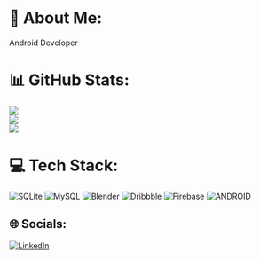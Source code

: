 <!--
**HacerYaman/HacerYaman** is a ✨ _special_ ✨ repository because its `README.md` (this file) appears on your GitHub profile.

Here are some ideas to get you started:

- 🔭 I’m currently working on ...
- 🌱 I’m currently learning ...
- 👯 I’m looking to collaborate on ...
- 🤔 I’m looking for help with ...
- 💬 Ask me about ...
- 📫 How to reach me: ...
- 😄 Pronouns: ...
- ⚡ Fun fact: ...
-->

# 💫 About Me:
Android Developer
# 📊 GitHub Stats:
![](https://github-readme-stats-haceryaman.vercel.app/api?username=HacerYaman&theme=radical&hide_border=false&include_all_commits=false&count_private=false)<br/>
![](https://github-readme-streak-stats.herokuapp.com/?user=HacerYaman&theme=radical&hide_border=false)<br/>
![](https://github-readme-stats-pink-three-24.vercel.app/api/top-langs/?username=HacerYaman&theme=radical&hide_border=false&include_all_commits=false&count_private=false&layout=compact)
# 💻 Tech Stack:
![SQLite](https://img.shields.io/badge/sqlite-%2307405e.svg?style=flat&logo=sqlite&logoColor=white) ![MySQL](https://img.shields.io/badge/mysql-%2300f.svg?style=flat&logo=mysql&logoColor=white) ![Blender](https://img.shields.io/badge/blender-%23F5792A.svg?style=flat&logo=blender&logoColor=white) ![Dribbble](https://img.shields.io/badge/Dribbble-EA4C89?style=flat&logo=dribbble&logoColor=white) ![Firebase](https://img.shields.io/badge/firebase-%23039BE5.svg?style=flat&logo=firebase) ![ANDROID](https://img.shields.io/badge/android-%2320232a.svg?style=flat&logo=android&logoColor=%a4c639)
## 🌐 Socials:
[![LinkedIn](https://img.shields.io/badge/LinkedIn-%230077B5.svg?logo=linkedin&logoColor=white)](https://linkedin.com/in/haceryaman) 
